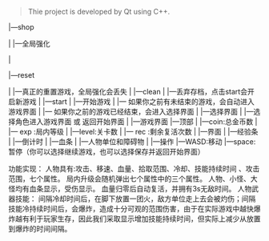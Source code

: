> Thie project is developed by Qt using C++.

|—shop

|    |—全局强化

|

|—reset

|   |—真正的重置游戏，全局强化会丢失
|
|—clean
|   |—丢弃存档，点击start会开启新游戏
|
|—start
|     |—开始游戏
|              |— 如果你之前有未结束的游戏，会自动进入游戏界面
|              |— 如果你之前的游戏已经结束，会进入选择界面
|
|—选择界面
|          |—选择角色进入游戏界面 或 返回开始界面
|
|—游戏界面
           |—顶部
           |      |—coin:总金币数
           |      |— exp :局内等级 
           |      |—level:关卡数
           |      |— rec :剩余复活次数
           |
           |—界面
           |      |—经验条
           |      |—倒计时
           |      |—血条
           |      |—人物单位和障碍物
           |
           |—操作
                  |—WASD:移动
                  |—space:暂停（你可以选择继续游戏，也可以选择保存并返回开始界面）

功能实现：
	人物具有:攻击、移速、血量、拾取范围、冷却、技能持续时间 、攻击范围，七个属性。
	局内升级会随机弹出七个属性中的三个属性。
	人物、小怪、大怪均有血条显示，受伤显示。
	血量归零后自动复活，并拥有3s无敌时间。
	人物武器技能：
		间隔冷却时间后，在脚下放置一团火，敌方单位走上去会被灼伤；间隔技能冷持续时间后，会爆炸，造成十分可观的范围伤害，由于在实际游戏中越快爆炸越有利于玩家生存，因此我们采取显示增加技能持续时间，但实际上减少从放置到爆炸的时间间隔。
